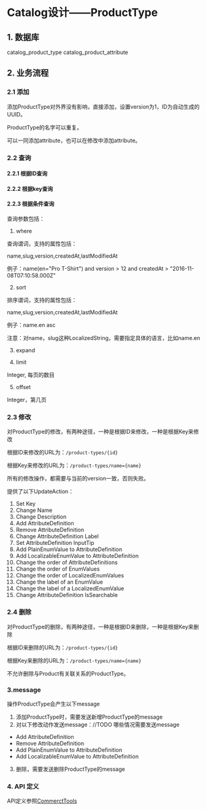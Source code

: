 # Catalog设计——ProductType

## 1. 数据库
catalog_product_type
catalog_product_attribute

## 2. 业务流程
### 2.1 添加

添加ProductType对外界没有影响，直接添加，设置version为1，ID为自动生成的UUID。

ProductType的名字可以重复。

可以一同添加attribute，也可以在修改中添加attribute。

### 2.2 查询
#### 2.2.1 根据ID查询
#### 2.2.2 根据key查询
#### 2.2.3 根据条件查询

查询参数包括：

1. where

  查询谓词，支持的属性包括：

  name,slug,version,createdAt,lastModifiedAt

  例子：name(en="Pro T-Shirt") and version > 12 and createdAt > "2016-11-08T07:10:58.000Z"
  
2. sort
  
  排序谓词，支持的属性包括：
  
  name,slug,version,createdAt,lastModifiedAt
  
  例子：name.en asc
  
  注意：对name，slug这种LocalizedString，需要指定具体的语言，比如name.en

3. expand

4. limit

  Integer, 每页的数目

5. offset
  
  Integer，第几页

### 2.3 修改

对ProductType的修改，有两种途径，一种是根据ID来修改，一种是根据Key来修改

根据ID来修改的URL为：`/product-types/{id}`

根据Key来修改的URL为：`/product-types/name={name}`

所有的修改操作，都需要与当前的version一致，否则失败。

提供了以下UpdateAction：

1. Set Key
2. Change Name
3. Change Description
4. Add AttributeDefinition
5. Remove AttributeDefinition
6. Change AttributeDefinition Label
7. Set AttributeDefinition InputTip
8. Add PlainEnumValue to AttributeDefinition
9. Add LocalizableEnumValue to AttributeDefinition
10. Change the order of AttributeDefinitions
11. Change the order of EnumValues
12. Change the order of LocalizedEnumValues
13. Change the label of an EnumValue
14. Change the label of a LocalizedEnumValue
15. Change AttributeDefinition IsSearchable

### 2.4 删除

对ProductType的删除，有两种途径，一种是根据ID来删除，一种是根据Key来删除

根据ID来删除的URL为：`/product-types/{id}`

根据Key来删除的URL为：`/product-types/name={name}`

不允许删除与Product有关联关系的ProductType。

### 3.message

操作ProductType会产生以下message

1. 添加ProductType时，需要发送新增ProductType的message
2. 对以下修改动作发送message：//TODO 哪些情况需要发送message
  * Add AttributeDefinition
  * Remove AttributeDefinition
  * Add PlainEnumValue to AttributeDefinition
  * Add LocalizableEnumValue to AttributeDefinition
3. 删除，需要发送删除ProductType的message

### 4. API 定义

API定义参照[CommerctTools](https://dev.commercetools.com/http-api-projects-productTypes.html)
